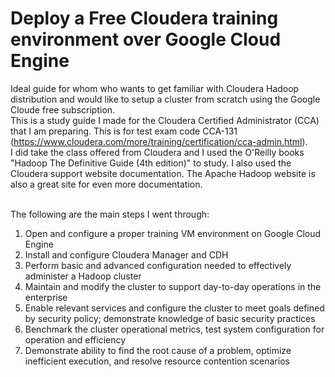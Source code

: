 # Deploy a Free Cloudera training environment over Google Cloud Engine
Ideal guide for whom who wants to get familiar with Cloudera Hadoop distribution and would like to setup a cluster from scratch using the Google Cloude free subscription. <br/>
This is a study guide I made for the Cloudera Certified Administrator (CCA) that I am preparing. This is for test exam code CCA-131 (https://www.cloudera.com/more/training/certification/cca-admin.html). <br/>
I did take the class offered from Cloudera and I used the O'Reilly books "Hadoop The Definitive Guide (4th edition)" to study. 
I also used the Cloudera support website documentation. The Apache Hadoop website is also a great site for even more documentation.
<br/><br/>

The following are the main steps I went through:
1. Open and configure a proper training VM environment on Google Cloud Engine
2. Install and configure Cloudera Manager and CDH
3. Perform basic and advanced configuration needed to effectively administer a Hadoop cluster
4. Maintain and modify the cluster to support day-to-day operations in the enterprise
5. Enable relevant services and configure the cluster to meet goals defined by security policy; demonstrate knowledge of basic security practices
6. Benchmark the cluster operational metrics, test system configuration for operation and efficiency
7. Demonstrate ability to find the root cause of a problem, optimize inefficient execution, and resolve resource contention scenarios
